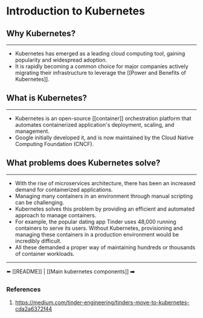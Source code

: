 # Introduction to Kubernetes
## Why Kubernetes?
---
- Kubernetes has emerged as a leading cloud computing tool, gaining popularity and widespread adoption.
- It is rapidly becoming a common choice for major companies actively migrating their infrastructure to leverage the [[Power and Benefits of Kubernetes]].

## What is Kubernetes?
---
- Kubernetes is an open-source [[container]] orchestration platform that automates containerized application's deployment, scaling, and management.
- Google initially developed it, and is now maintained by the Cloud Native Computing Foundation (CNCF).

##  What problems does Kubernetes solve?
---
- With the rise of microservices architecture, there has been an increased demand for containerized applications.
- Managing many containers in an environment through manual scripting can be challenging.
- Kubernetes solves this problem by providing an efficient and automated approach to manage containers.
- For example, the popular dating app Tinder uses 48,000 running containers to serve its users. Without Kubernetes, provisioning and managing these containers in a production environment would be incredibly difficult.
- All these demanded a proper way of maintaining hundreds or thousands of container workloads.

---
⬅️ [[README]] | [[Main kubernetes components]] ➡️
### References
1. https://medium.com/tinder-engineering/tinders-move-to-kubernetes-cda2a6372f44